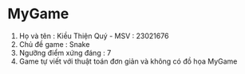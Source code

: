 # MyGame
1. Họ và tên : Kiều Thiện Quý - MSV : 23021676
2. Chủ đề game : Snake
3. Ngưỡng điểm xứng đáng : 7
4. Game tự viết với thuật toán đơn giản và không có đồ họa
 MyGame
